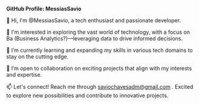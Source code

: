 **GitHub Profile: MessiasSavio**

👋 Hi, I'm @MessiasSavio, a tech enthusiast and passionate developer.

👀 I'm interested in exploring the vast world of technology, with a focus on Ba (Business Analytics?)—leveraging data to drive informed decisions.

🌱 I’m currently learning and expanding my skills in various tech domains to stay on the cutting edge.

💞️ I’m open to collaboration on exciting projects that align with my interests and expertise.

📫 Let's connect! Reach me through saviochavesadm@gmail.com . Excited to explore new possibilities and contribute to innovative projects.

<!---
MessiasSavio/MessiasSavio is a ✨ special ✨ repository because its `README.md` (this file) appears on your GitHub profile.
You can click the Preview link to take a look at your changes.
--->
